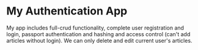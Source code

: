 # My Authentication App
My app includes full-crud functionality, complete user registration and login, passport authentication and hashing and access control (can't add articles without login). We can only delete and edit current user's articles.